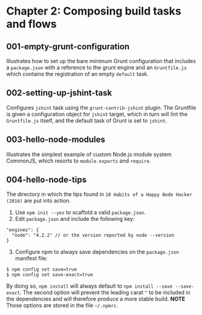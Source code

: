 Chapter 2: Composing build tasks and flows
==========================================

## 001-empty-grunt-configuration
Illustrates how to set up the bare minimum Grunt configuration that includes a `package.json` with a reference to the grunt engine and an `Gruntfile.js` which contains the registration of an empty `default` task.

## 002-setting-up-jshint-task
Configures `jshint` task using the `grunt-contrib-jshint` plugin. The Gruntfile is given a configuration object for `jshint` target, which in turn will lint the `Gruntfile.js` itself, and the default task of Grunt is set to `jshint`.

## 003-hello-node-modules
Illustrates the simplest example of custom Node.js module system CommonJS, which resorts to `module.exports` and `require`.

## 004-hello-node-tips
The directory in which the tips found in `10 Habits of a Happy Node Hacker (2016)` are put into action.
1. Use `npm init --yes` to scaffold a valid `package.json`.
2. Edit `package.json` and include the following key:
```
"engines": {
  "node": "4.2.2" // or the version reported by node --version
}
```
3. Configure npm to always save dependencies on the `package.json` manifest file:
```
$ npm config set save=true
$ npm config set save-exact=true
```
By doing so, `npm install` will always default to `npm install --save --save-exact`.
The second option will prevent the leading carat `^` to be included in the dependencies and will therefore produce a more stable build.
**NOTE**
Those options are stored in the file `~/.npmrc`.
